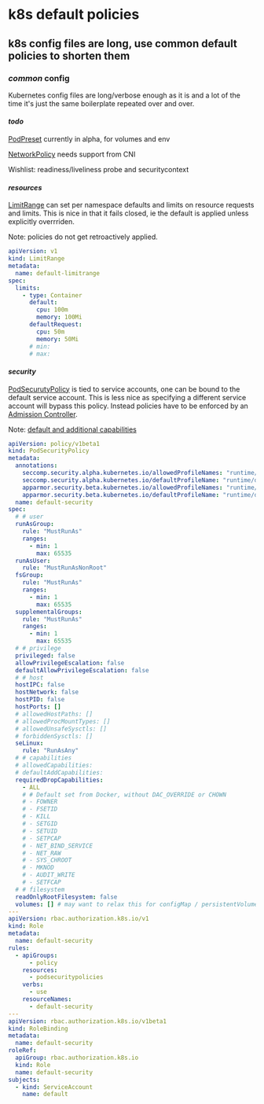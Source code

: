 # k8s default policies

## k8s config files are long, use common default policies to shorten them


### _common_ config

Kubernetes config files are long/verbose enough as it is
and a lot of the time it's just the same boilerplate repeated over and over.

#### _todo_

[PodPreset](https://kubernetes.io/docs/reference/generated/kubernetes-api/v1.18/#podpresetspec-v1alpha1-settings-k8s-io) currently in alpha, for volumes and env

[NetworkPolicy](https://kubernetes.io/docs/reference/generated/kubernetes-api/v1.18/#networkpolicy-v1-networking-k8s-io) needs support from CNI

Wishlist: readiness/liveliness probe and securitycontext

#### _resources_

[LimitRange](https://kubernetes.io/docs/reference/generated/kubernetes-api/v1.18/#limitrange-v1-core)
can set per namespace defaults and limits on resource requests and limits.
This is nice in that it fails closed,
ie the default is applied unless explicitly overrriden.

Note: policies do not get retroactively applied.

```yaml
apiVersion: v1
kind: LimitRange
metadata:
  name: default-limitrange
spec:
  limits:
    - type: Container
      default:
        cpu: 100m
        memory: 100Mi
      defaultRequest:
        cpu: 50m
        memory: 50Mi
      # min:
      # max:
```

#### _security_

[PodSecurutyPolicy](https://kubernetes.io/docs/reference/generated/kubernetes-api/v1.18/#podsecuritypolicy-v1beta1-policy)
is tied to service accounts, one can be bound to the default service account.
This is less nice as specifying a different service account
will bypass this policy.
Instead policies have to be enforced by an
[Admission Controller](https://kubernetes.io/docs/reference/access-authn-authz/admission-controllers/).

Note: [default and additional capabilities](https://docs.docker.com/engine/reference/run/#runtime-privilege-and-linux-capabilities)

```yaml
apiVersion: policy/v1beta1
kind: PodSecurityPolicy
metadata:
  annotations:
    seccomp.security.alpha.kubernetes.io/allowedProfileNames: "runtime/default"
    seccomp.security.alpha.kubernetes.io/defaultProfileName: "runtime/default"
    apparmor.security.beta.kubernetes.io/allowedProfileNames: "runtime/default"
    apparmor.security.beta.kubernetes.io/defaultProfileName: "runtime/default"
  name: default-security
spec:
  # # user
  runAsGroup:
    rule: "MustRunAs"
    ranges:
      - min: 1
        max: 65535
  runAsUser:
    rule: "MustRunAsNonRoot"
  fsGroup:
    rule: "MustRunAs"
    ranges:
      - min: 1
        max: 65535
  supplementalGroups:
    rule: "MustRunAs"
    ranges:
      - min: 1
        max: 65535
  # # privilege
  privileged: false
  allowPrivilegeEscalation: false
  defaultAllowPrivilegeEscalation: false
  # # host
  hostIPC: false
  hostNetwork: false
  hostPID: false
  hostPorts: []
  # allowedHostPaths: []
  # allowedProcMountTypes: []
  # allowedUnsafeSysctls: []
  # forbiddenSysctls: []
  seLinux:
    rule: "RunAsAny"
  # # capabilities
  # allowedCapabilities:
  # defaultAddCapabilities:
  requiredDropCapabilities:
    - ALL
    # # Default set from Docker, without DAC_OVERRIDE or CHOWN
    # - FOWNER
    # - FSETID
    # - KILL
    # - SETGID
    # - SETUID
    # - SETPCAP
    # - NET_BIND_SERVICE
    # - NET_RAW
    # - SYS_CHROOT
    # - MKNOD
    # - AUDIT_WRITE
    # - SETFCAP
  # # filesystem
  readOnlyRootFilesystem: false
  volumes: [] # may want to relax this for configMap / persistentVolumeClaim / ...
---
apiVersion: rbac.authorization.k8s.io/v1
kind: Role
metadata:
  name: default-security
rules:
  - apiGroups:
      - policy
    resources:
      - podsecuritypolicies
    verbs:
      - use
    resourceNames:
      - default-security
---
apiVersion: rbac.authorization.k8s.io/v1beta1
kind: RoleBinding
metadata:
  name: default-security
roleRef:
  apiGroup: rbac.authorization.k8s.io
  kind: Role
  name: default-security
subjects:
  - kind: ServiceAccount
    name: default
```
